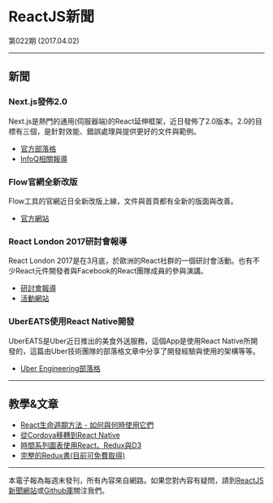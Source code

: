 # ReactJS新聞 

第022期 (2017.04.02)

***

## 新聞

### Next.js發佈2.0

Next.js是熱門的通用(伺服器端)的React延伸框架，近日發佈了2.0版本。2.0的目標有三個，是針對效能、錯誤處理與提供更好的文件與範例。

- [官方部落格](https://zeit.co/blog/next2)
- [InfoQ相關報導](https://www.infoq.com/news/2017/03/next-js-2-released)

### Flow官網全新改版

Flow工具的官網近日全新改版上線，文件與首頁都有全新的版面與改善。

- [官方網站](https://flow.org/en/docs/getting-started/)

### React London 2017研討會報導

React London 2017是在3月底，於歐洲的React社群的一個研討會活動。也有不少React元件開發者與Facebook的React團隊成員的參與演講。

- [研討會報導](https://www.magnolia-cms.com/blogs/christopher-zimmermann/detail~&react-london-2017-conference-report~.html)
- [活動網站](https://react.london/)

### UberEATS使用React Native開發

UberEATS是Uber近日推出的美食外送服務，這個App是使用React Native所開發的，這篇由Uber技術團隊的部落格文章中分享了開發經驗與使用的架構等等。

- [Uber Engineering部落格](https://eng.uber.com/ubereats-react-native/)

***

## 教學&文章

- [React生命週期方法 - 如何與何時使用它們](https://engineering.musefind.com/react-lifecycle-methods-how-and-when-to-use-them-2111a1b692b1)
- [從Cordova移轉到React Native](https://objectpartners.com/2017/03/13/migrating-from-cordova-to-react-native-2/)
- [時間系列圖表使用React、Redux與D3](https://blog.serverdensity.com/time-series-charts-react-redux-d3/)
- [完整的Redux書(目前可免費取得)](https://leanpub.com/redux-book)

***

本電子報為每週末發刊，所有內容來自網路。如果您對內容有疑問，請到[ReactJS新聞網站][1]或[Github庫][2]關注我們。

[1]: https://www.reactjs-tw.top/
[2]: https://github.com/eyesofkids/reactjs-news-weekly

